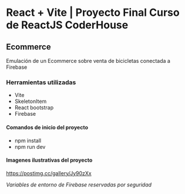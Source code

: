 # React + Vite | Proyecto Final Curso de ReactJS CoderHouse

## Ecommerce
Emulación de un Ecommerce sobre venta de bicicletas conectada a Firebase

### Herramientas utilizadas
- Vite 
- SkeletonItem
- React bootstrap
- Firebase

#### Comandos de inicio del proyecto
- npm install
- npm run dev 

#### Imagenes ilustrativas del proyecto
https://postimg.cc/gallery/Jy90zXx

*Variables de entorno de Firebase reservadas por seguridad*